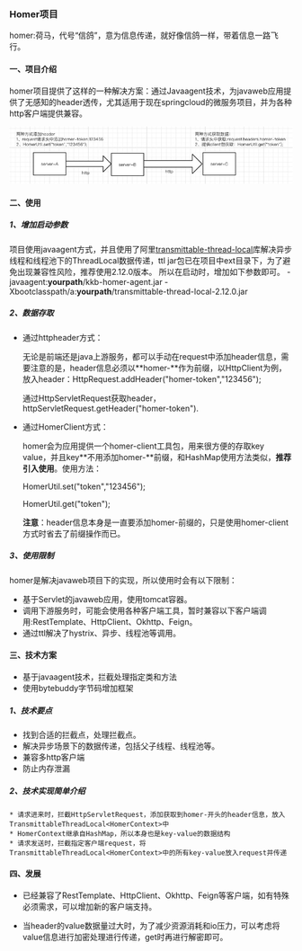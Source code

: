 ### Homer项目
homer:荷马，代号“信鸽”，意为信息传递，就好像信鸽一样，带着信息一路飞行。

#### 一、项目介绍

homer项目提供了这样的一种解决方案：通过Javaagent技术，为javaweb应用提供了无感知的header透传，尤其适用于现在springcloud的微服务项目，并为各种http客户端提供兼容。

![image1](./ext/images/20210723150425.jpg)



#### 二、使用

##### 1、增加启动参数

项目使用javaagent方式，并且使用了阿里[transmittable-thread-local](https://github.com/alibaba/transmittable-thread-local)库解决异步线程和线程池下的ThreadLocal数据传递，ttl jar包已在项目中ext目录下，为了避免出现兼容性风险，推荐使用2.12.0版本。
所以在启动时，增加如下参数即可。
-javaagent:**yourpath**/kkb-homer-agent.jar -Xbootclasspath/a:**yourpath**/transmittable-thread-local-2.12.0.jar

##### 2、数据存取

* 通过httpheader方式：

  无论是前端还是java上游服务，都可以手动在request中添加header信息，需要注意的是，header信息必须以**homer-**作为前缀，以HttpClient为例，放入header：HttpRequest.addHeader("homer-token","123456");

  通过HttpServletRequest获取header，httpServletRequest.getHeader("homer-token").

* 通过HomerClient方式：

  homer会为应用提供一个homer-client工具包，用来很方便的存取key value，并且key**不用添加homer-**前缀，和HashMap使用方法类似，**推荐引入使用**。使用方法：

  HomerUtil.set("token","123456");

  HomerUtil.get("token");

  **注意**：header信息本身是一直要添加homer-前缀的，只是使用homer-client方式时省去了前缀操作而已。

##### 3、使用限制

homer是解决javaweb项目下的实现，所以使用时会有以下限制：

* 基于Servlet的javaweb应用，使用tomcat容器。
* 调用下游服务时，可能会使用各种客户端工具，暂时兼容以下客户端调用:RestTemplate、HttpClient、Okhttp、Feign。
* 通过ttl解决了hystrix、异步、线程池等调用。

#### 三、技术方案

* 基于javaagent技术，拦截处理指定类和方法
* 使用bytebuddy字节码增加框架

##### 1、技术要点

- 找到合适的拦截点，处理拦截点。
- 解决异步场景下的数据传递，包括父子线程、线程池等。
- 兼容多http客户端
- 防止内存泄漏

##### 2、技术实现简单介绍

	* 请求进来时，拦截HttpServletRequest，添加获取到homer-开头的header信息，放入TransmittableThreadLocal<HomerContext>中
	* HomerContext继承自HashMap，所以本身也是key-value的数据结构
	* 请求发送时，拦截指定客户端request，将TransmittableThreadLocal<HomerContext>中的所有key-value放入request并传递

#### 四、发展

* 已经兼容了RestTemplate、HttpClient、Okhttp、Feign等客户端，如有特殊必须需求，可以增加新的客户端支持。

* 当header的value数据量过大时，为了减少资源消耗和io压力，可以考虑将value信息进行加密处理进行传递，get时再进行解密即可。
